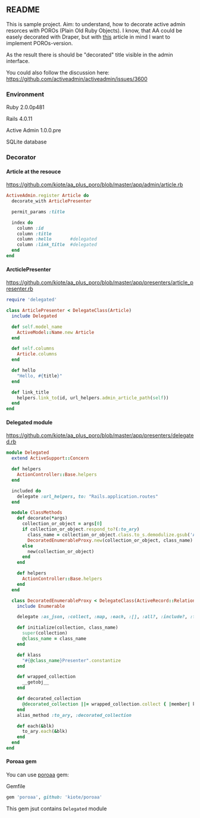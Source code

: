 ## README

This is sample project. Aim: to understand, how to decorate active admin resorces with POROs (Plain Old Ruby Objects).
I know, that AA could be easely decorated with Draper, 
but with [this](http://thepugautomatic.com/2014/03/draper/) article in mind I want to implement POROs-version.

As the result there is should be "decorated" title visible in the admin interface. 

You could also follow the discussion here: https://github.com/activeadmin/activeadmin/issues/3600

### Environment

Ruby 2.0.0p481

Rails 4.0.11

Active Admin 1.0.0.pre

SQLite database

### Decorator

#### Article at the resouce

https://github.com/kiote/aa_plus_poro/blob/master/app/admin/article.rb

```ruby
ActiveAdmin.register Article do
  decorate_with ArticlePresenter

  permit_params :title

  index do
    column :id
    column :title
    column :hello       #delegated
    column :link_title  #delegated
  end
end

```

#### ArcticlePresenter
https://github.com/kiote/aa_plus_poro/blob/master/app/presenters/article_presenter.rb

```ruby
require 'delegated'

class ArticlePresenter < DelegateClass(Article)
  include Delegated

  def self.model_name
    ActiveModel::Name.new Article
  end

  def self.columns
    Article.columns
  end

  def hello
    "Hello, #{title}"
  end

  def link_title
    helpers.link_to(id, url_helpers.admin_article_path(self))
  end
end
```

#### Delegated module

https://github.com/kiote/aa_plus_poro/blob/master/app/presenters/delegated.rb

```ruby
module Delegated
  extend ActiveSupport::Concern

  def helpers
    ActionController::Base.helpers
  end

  included do
    delegate :url_helpers, to: "Rails.application.routes"
  end

  module ClassMethods
    def decorate(*args)
      collection_or_object = args[0]
      if collection_or_object.respond_to?(:to_ary)
        class_name = collection_or_object.class.to_s.demodulize.gsub('ActiveRecord_Relation_', '')
        DecoratedEnumerableProxy.new(collection_or_object, class_name)
      else
        new(collection_or_object)
      end
    end

    def helpers
      ActionController::Base.helpers
    end
  end

  class DecoratedEnumerableProxy < DelegateClass(ActiveRecord::Relation)
    include Enumerable

    delegate :as_json, :collect, :map, :each, :[], :all?, :include?, :first, :last, :shift, :to => :decorated_collection

    def initialize(collection, class_name)
      super(collection)
      @class_name = class_name
    end

    def klass
      "#{@class_name}Presenter".constantize
    end

    def wrapped_collection
      __getobj__
    end

    def decorated_collection
      @decorated_collection ||= wrapped_collection.collect { |member| klass.decorate(member) }
    end
    alias_method :to_ary, :decorated_collection

    def each(&blk)
      to_ary.each(&blk)
    end
  end
end
```

#### Poroaa gem

You can use [poroaa](https://github.com/kiote/poroaa) gem:

Gemfile
```ruby
gem 'poroaa', github: 'kiote/poroaa'
```

This gem jsut contains ```Delegated``` module
